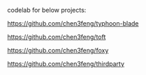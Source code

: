 codelab for below projects:

https://github.com/chen3feng/typhoon-blade

https://github.com/chen3feng/toft

https://github.com/chen3feng/foxy

https://github.com/chen3feng/thirdparty

